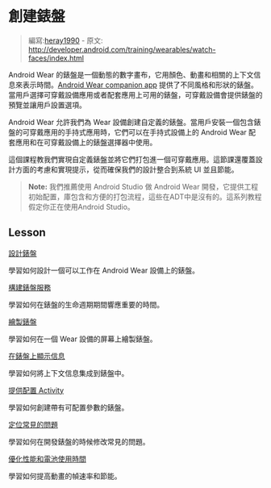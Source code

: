 # 創建錶盤

> 編寫:[heray1990](https://github.com/heray1990) - 原文: <http://developer.android.com/training/wearables/watch-faces/index.html>

Android Wear 的錶盤是一個動態的數字畫布，它用顏色、動畫和相關的上下文信息來表示時間。[Android Wear companion app](https://play.google.com/store/apps/details?id=com.google.android.wearable.app) 提供了不同風格和形狀的錶盤。當用戶選擇可穿戴設備應用或者配套應用上可用的錶盤，可穿戴設備會提供錶盤的預覽並讓用戶設置選項。

Android Wear 允許我們為 Wear 設備創建自定義的錶盤。當用戶安裝一個包含錶盤的可穿戴應用的手持式應用時，它們可以在手持式設備上的 Android Wear 配套應用和在可穿戴設備上的錶盤選擇器中使用。

這個課程教我們實現自定義錶盤並將它們打包進一個可穿戴應用。這節課還覆蓋設計方面的考慮和實現提示，從而確保我們的設計整合到系統 UI 並且節能。

> **Note:** 我們推薦使用 Android Studio 做 Android Wear 開發，它提供工程初始配置，庫包含和方便的打包流程，這些在ADT中是沒有的。這系列教程假定你正在使用Android Studio。

## Lesson

[設計錶盤](designing.html)

學習如何設計一個可以工作在 Android Wear 設備上的錶盤。

[構建錶盤服務](service.html)

學習如何在錶盤的生命週期期間響應重要的時間。

[繪製錶盤](drawing.html)

學習如何在一個 Wear 設備的屏幕上繪製錶盤。

[在錶盤上顯示信息](information.html)

學習如何將上下文信息集成到錶盤中。

[提供配置 Activity](configuration.html)

學習如何創建帶有可配置參數的錶盤。

[定位常見的問題](issues.html)

學習如何在開發錶盤的時候修改常見的問題。

[優化性能和電池使用時間](performance.html)

學習如何提高動畫的幀速率和節能。